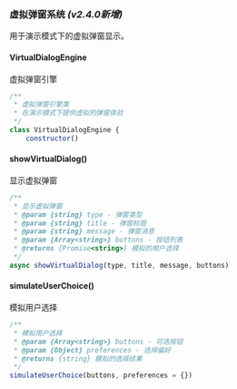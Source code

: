 ### 虚拟弹窗系统 *(v2.4.0新增)*

用于演示模式下的虚拟弹窗显示。

#### VirtualDialogEngine
虚拟弹窗引擎

```javascript
/**
 * 虚拟弹窗引擎类
 * 在演示模式下提供虚拟的弹窗体验
 */
class VirtualDialogEngine {
    constructor()
```

#### showVirtualDialog()
显示虚拟弹窗

```javascript
/**
 * 显示虚拟弹窗
 * @param {string} type - 弹窗类型
 * @param {string} title - 弹窗标题
 * @param {string} message - 弹窗消息
 * @param {Array<string>} buttons - 按钮列表
 * @returns {Promise<string>} 模拟的用户选择
 */
async showVirtualDialog(type, title, message, buttons)
```

#### simulateUserChoice()
模拟用户选择

```javascript
/**
 * 模拟用户选择
 * @param {Array<string>} buttons - 可选按钮
 * @param {Object} preferences - 选择偏好
 * @returns {string} 模拟的选择结果
 */
simulateUserChoice(buttons, preferences = {})
```
